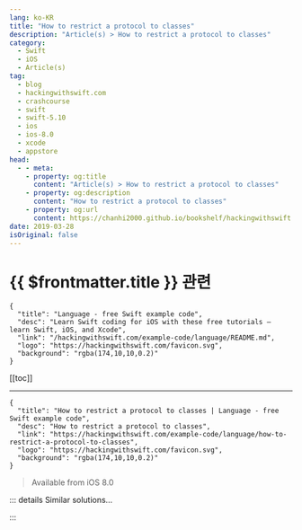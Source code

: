 ```yaml
---
lang: ko-KR
title: "How to restrict a protocol to classes"
description: "Article(s) > How to restrict a protocol to classes"
category:
  - Swift
  - iOS
  - Article(s)
tag: 
  - blog
  - hackingwithswift.com
  - crashcourse
  - swift
  - swift-5.10
  - ios
  - ios-8.0
  - xcode
  - appstore
head:
  - - meta:
    - property: og:title
      content: "Article(s) > How to restrict a protocol to classes"
    - property: og:description
      content: "How to restrict a protocol to classes"
    - property: og:url
      content: https://chanhi2000.github.io/bookshelf/hackingwithswift.com/example-code/language/how-to-restrict-a-protocol-to-classes.html
date: 2019-03-28
isOriginal: false
---
```


# {{ $frontmatter.title }} 관련

```component VPCard
{
  "title": "Language - free Swift example code",
  "desc": "Learn Swift coding for iOS with these free tutorials – learn Swift, iOS, and Xcode",
  "link": "/hackingwithswift.com/example-code/language/README.md",
  "logo": "https://hackingwithswift.com/favicon.svg",
  "background": "rgba(174,10,10,0.2)"
}
```

[[toc]]

---

```component VPCard
{
  "title": "How to restrict a protocol to classes | Language - free Swift example code",
  "desc": "How to restrict a protocol to classes",
  "link": "https://hackingwithswift.com/example-code/language/how-to-restrict-a-protocol-to-classes",
  "logo": "https://hackingwithswift.com/favicon.svg",
  "background": "rgba(174,10,10,0.2)"
}
```

> Available from iOS 8.0

<!-- TODO: 작성 -->

<!-- 
There are some occasions when your protocol relies on reference semantics to work, which in practice means it can be adopted only by classes. For example, you might want to use the identity operator (`===`) to compare two instances of a conforming type, or you might want to change properties inside the type without relying on mutating methods.

To restrict your protocol in this way, make it inherit from `AnyObject` like this:

```swift
protocol Authenticatable: AnyObject {
    func authenticate() -> Bool
}
```

Note: Some older Swift code uses `class` for this restriction, but `AnyObject` is correct for modern Swift.

-->

::: details Similar solutions…

<!--
/quick-start/concurrency/whats-the-difference-between-actors-classes-and-structs">What’s the difference between actors, classes, and structs? 
/example-code/uikit/what-are-size-classes">What are size classes? 
/quick-start/swiftui/how-to-create-different-layouts-using-size-classes">How to create different layouts using size classes 
/example-code/language/what-is-protocol-oriented-programming">What is protocol-oriented programming? 
/example-code/language/what-is-a-protocol-associated-type">What is a protocol associated type?</a>
-->

:::

